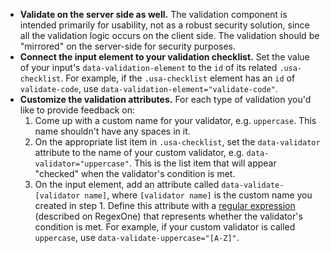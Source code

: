 - **Validate on the server side as well.** The validation component is intended primarily for usability, not as a robust security solution, since all the validation logic occurs on the client side. The validation should be "mirrored" on the server-side for security purposes.
- **Connect the input element to your validation checklist.** Set the value of your input's `data-validation-element` to the `id` of its related `.usa-checklist`. For example, if the `.usa-checklist` element has an `id` of `validate-code`, use `data-validation-element="validate-code"`.
- **Customize the validation attributes.** For each type of validation you'd like to provide feedback on:
  1. Come up with a custom name for your validator, e.g. `uppercase`. This name shouldn't have any spaces in it.
  2. On the appropriate list item in `.usa-checklist`, set the `data-validator` attribute to the name of your custom validator, e.g. `data-validator="uppercase"`. This is the list item that will appear "checked" when the validator's condition is met.
  3. On the input element, add an attribute called `data-validate-[validator name]`, where `[validator name]` is the custom name you created in step 1. Define this attribute with a [regular expression](https://regexone.com/) (described on RegexOne) that represents whether the validator's condition is met. For example, if your custom validator is called `uppercase`, use `data-validate-uppercase="[A-Z]"`.

